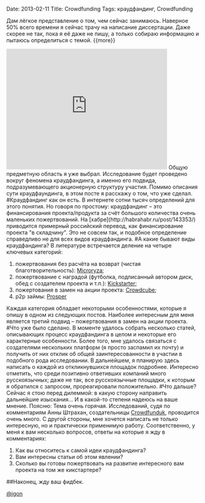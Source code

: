 Date: 2013-02-11 
Title: Crowdfunding
Tags: краудфандинг, Crowdfunding

Дам лёгкое представление о том, чем сейчас занимаюсь. Наверное 50% всего времени я сейчас трачу на написание диссертации. Даже скорее не так, пока я её даже не пишу, а только собираю информацию и пытаюсь определиться с темой.
{{more}}
<iframe width="420" height="315" src="http://www.youtube.com/embed/0N7PjEZ3ZS0" frameborder="0" allowfullscreen></iframe>
Общую предметную область я уже выбрал. Исследование будет проведено вокруг феномена краудфандинга, а именно его подвида, подразумевающего акционерную структуру участия. Помимо описания сути краудфаундинга, в этом посте я расскажу о том, что уже сделал.
#Краудфандинг как он есть.
В интернете сотни тысяч определений для этого понятия. Но говоря по простому: краудфандинг – это финансирования проекта/продукта за счёт большого количества очень маленьких пожертвований. На [хабре](http://habrahabr.ru/post/143353/) приводится примерный российский перевод, как финансирование проекта "в складчину". Это не совсем так, и подобное определение справедливо не для всех видов краудфандинга.
#А какие бывают виды краудфандинга?
В литературе встречается деление на четыре ключевых категорий:

1. пожертвования без расчёта на возврат (чистая благотворительность): [Microryza](https://www.microryza.com);
2. пожертвование с наградой (футболка, подписанный автором диск, обед с создателем проекта и т.п.): [Kickstarter](http://www.kickstarter.com);
3. пожертования в замен на акции проекта: [Crowdcube](http://www.crowdcube.com);
4. p2p займы: [Prosper](http://www.prosper.com)

Каждая категория обладает некоторыми особенностями, которые я опишу в одном из следующих постов. Наиболее интересным для меня является третий подвид – пожертвования в замен на акции проекта.
#Что уже было сделано.
В моменте удалось собрать несколько статей, описывающих процесс краудфандинга в целом и некоторые его характерные особенности. Более того, мне удалось связаться с создателями нескольких платформ (я просто заспамил их почту) и получить от них отклик об общей заинтересованности в участии в подобного рода исследовании. В дальнейшем, я планирую здесь написать о каждой из откликнувшихся площадок подробнее. Интересно отметить, что среди позитивно ответивших компаний много русскоязычных; даже не так, все русскоязычные площадки, к которым я обратился с запросом, прореагировали положительно.
#Что дальше?
Сейчас я стою перед дилеммой: в какую сторону направить дальнейшие изыскания... И в какой-то степени надеюсь на ваше мнение. 
Поясню: Тема очень горячая. Исследований, судя по комментариям Анны Штрахан, создательницы [Crowdfunduk](http://crowdfunduk.org), проводится очень много. С другой стороны, мне хочется написать не только интересную, но и практически применимую работу.
Соответственно, у меня к вам несколько вопросов, ответы на которые я жду в комментариях:

1. Как вы относитесь к самой идеи краудфандинга?
2. Вам интересны статьи об этом явлении?
3. Сколько вы готовы пожертвовать на развитие интересного вам проекта на том же кикстартере?

##Наконец, жду ваш фидбек.

[@igon](https://twitter.com/igon "https://twitter.com/igon")
